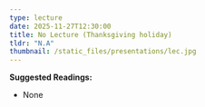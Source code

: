 ```yaml
---
type: lecture
date: 2025-11-27T12:30:00
title: No Lecture (Thanksgiving holiday)
tldr: "N.A"
thumbnail: /static_files/presentations/lec.jpg
---
```

**Suggested Readings:**
- None
